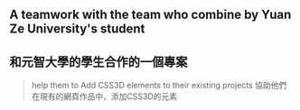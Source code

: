 ## A teamwork with the team who combine by Yuan Ze University's student
## 和元智大學的學生合作的一個專案

> help them to Add CSS3D elements to their existing projects
> 協助他們在現有的網頁作品中，添加CSS3D的元素
